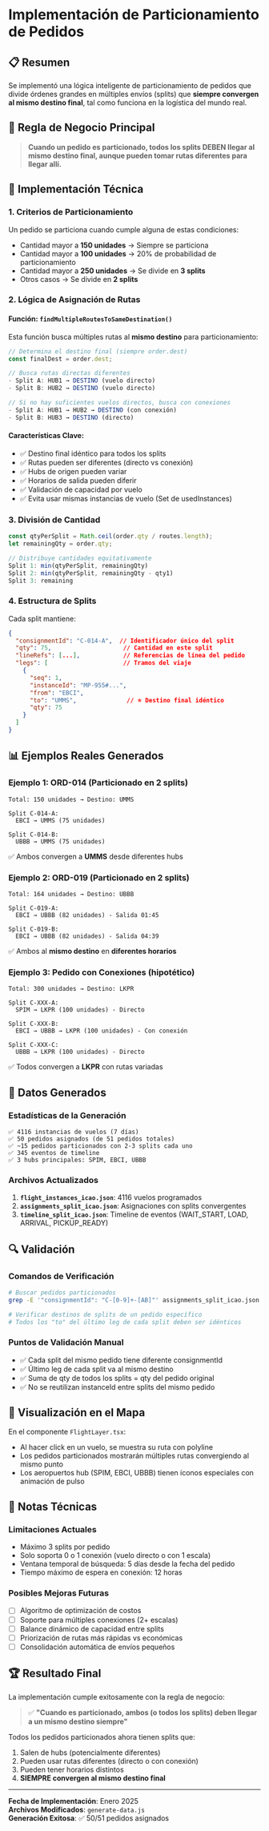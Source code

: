 # Implementación de Particionamiento de Pedidos

## 📋 Resumen
Se implementó una lógica inteligente de particionamiento de pedidos que divide órdenes grandes en múltiples envíos (splits) que **siempre convergen al mismo destino final**, tal como funciona en la logística del mundo real.

## 🎯 Regla de Negocio Principal
> **Cuando un pedido es particionado, todos los splits DEBEN llegar al mismo destino final, aunque pueden tomar rutas diferentes para llegar allí.**

## 🔧 Implementación Técnica

### 1. Criterios de Particionamiento
Un pedido se particiona cuando cumple alguna de estas condiciones:
- Cantidad mayor a **150 unidades** → Siempre se particiona
- Cantidad mayor a **100 unidades** → 20% de probabilidad de particionamiento
- Cantidad mayor a **250 unidades** → Se divide en **3 splits**
- Otros casos → Se divide en **2 splits**

### 2. Lógica de Asignación de Rutas

#### Función: `findMultipleRoutesToSameDestination()`
Esta función busca múltiples rutas al **mismo destino** para particionamiento:

```javascript
// Determina el destino final (siempre order.dest)
const finalDest = order.dest;

// Busca rutas directas diferentes
- Split A: HUB1 → DESTINO (vuelo directo)
- Split B: HUB2 → DESTINO (vuelo directo)

// Si no hay suficientes vuelos directos, busca con conexiones
- Split A: HUB1 → HUB2 → DESTINO (con conexión)
- Split B: HUB3 → DESTINO (directo)
```

#### Características Clave:
- ✅ Destino final idéntico para todos los splits
- ✅ Rutas pueden ser diferentes (directo vs conexión)
- ✅ Hubs de origen pueden variar
- ✅ Horarios de salida pueden diferir
- ✅ Validación de capacidad por vuelo
- ✅ Evita usar mismas instancias de vuelo (Set de usedInstances)

### 3. División de Cantidad

```javascript
const qtyPerSplit = Math.ceil(order.qty / routes.length);
let remainingQty = order.qty;

// Distribuye cantidades equitativamente
Split 1: min(qtyPerSplit, remainingQty)
Split 2: min(qtyPerSplit, remainingQty - qty1)
Split 3: remaining
```

### 4. Estructura de Splits

Cada split mantiene:
```json
{
  "consignmentId": "C-014-A",  // Identificador único del split
  "qty": 75,                    // Cantidad en este split
  "lineRefs": [...],            // Referencias de línea del pedido
  "legs": [                     // Tramos del viaje
    {
      "seq": 1,
      "instanceId": "MP-955#...",
      "from": "EBCI",
      "to": "UMMS",              // ⭐ Destino final idéntico
      "qty": 75
    }
  ]
}
```

## 📊 Ejemplos Reales Generados

### Ejemplo 1: ORD-014 (Particionado en 2 splits)
```
Total: 150 unidades → Destino: UMMS

Split C-014-A:
  EBCI → UMMS (75 unidades)
  
Split C-014-B:
  UBBB → UMMS (75 unidades)
```
✅ Ambos convergen a **UMMS** desde diferentes hubs

### Ejemplo 2: ORD-019 (Particionado en 2 splits)
```
Total: 164 unidades → Destino: UBBB

Split C-019-A:
  EBCI → UBBB (82 unidades) - Salida 01:45
  
Split C-019-B:
  EBCI → UBBB (82 unidades) - Salida 04:39
```
✅ Ambos al **mismo destino** en **diferentes horarios**

### Ejemplo 3: Pedido con Conexiones (hipotético)
```
Total: 300 unidades → Destino: LKPR

Split C-XXX-A:
  SPIM → LKPR (100 unidades) - Directo
  
Split C-XXX-B:
  EBCI → UBBB → LKPR (100 unidades) - Con conexión
  
Split C-XXX-C:
  UBBB → LKPR (100 unidades) - Directo
```
✅ Todos convergen a **LKPR** con rutas variadas

## 🚀 Datos Generados

### Estadísticas de la Generación
```
✅ 4116 instancias de vuelos (7 días)
✅ 50 pedidos asignados (de 51 pedidos totales)
✅ ~15 pedidos particionados con 2-3 splits cada uno
✅ 345 eventos de timeline
✅ 3 hubs principales: SPIM, EBCI, UBBB
```

### Archivos Actualizados
1. **`flight_instances_icao.json`**: 4116 vuelos programados
2. **`assignments_split_icao.json`**: Asignaciones con splits convergentes
3. **`timeline_split_icao.json`**: Timeline de eventos (WAIT_START, LOAD, ARRIVAL, PICKUP_READY)

## 🔍 Validación

### Comandos de Verificación
```bash
# Buscar pedidos particionados
grep -E '"consignmentId": "C-[0-9]+-[AB]"' assignments_split_icao.json

# Verificar destinos de splits de un pedido específico
# Todos los "to" del último leg de cada split deben ser idénticos
```

### Puntos de Validación Manual
- ✅ Cada split del mismo pedido tiene diferente consignmentId
- ✅ Último leg de cada split va al mismo destino
- ✅ Suma de qty de todos los splits = qty del pedido original
- ✅ No se reutilizan instanceId entre splits del mismo pedido

## 🎨 Visualización en el Mapa

En el componente `FlightLayer.tsx`:
- Al hacer click en un vuelo, se muestra su ruta con polyline
- Los pedidos particionados mostrarán múltiples rutas convergiendo al mismo punto
- Los aeropuertos hub (SPIM, EBCI, UBBB) tienen íconos especiales con animación de pulso

## 📝 Notas Técnicas

### Limitaciones Actuales
- Máximo 3 splits por pedido
- Solo soporta 0 o 1 conexión (vuelo directo o con 1 escala)
- Ventana temporal de búsqueda: 5 días desde la fecha del pedido
- Tiempo máximo de espera en conexión: 12 horas

### Posibles Mejoras Futuras
- [ ] Algoritmo de optimización de costos
- [ ] Soporte para múltiples conexiones (2+ escalas)
- [ ] Balance dinámico de capacidad entre splits
- [ ] Priorización de rutas más rápidas vs económicas
- [ ] Consolidación automática de envíos pequeños

## 🏆 Resultado Final

La implementación cumple exitosamente con la regla de negocio:

> ✅ **"Cuando es particionado, ambos (o todos los splits) deben llegar a un mismo destino siempre"**

Todos los pedidos particionados ahora tienen splits que:
1. Salen de hubs (potencialmente diferentes)
2. Pueden usar rutas diferentes (directo o con conexión)
3. Pueden tener horarios distintos
4. **SIEMPRE convergen al mismo destino final**

---

**Fecha de Implementación**: Enero 2025  
**Archivos Modificados**: `generate-data.js`  
**Generación Exitosa**: ✅ 50/51 pedidos asignados
